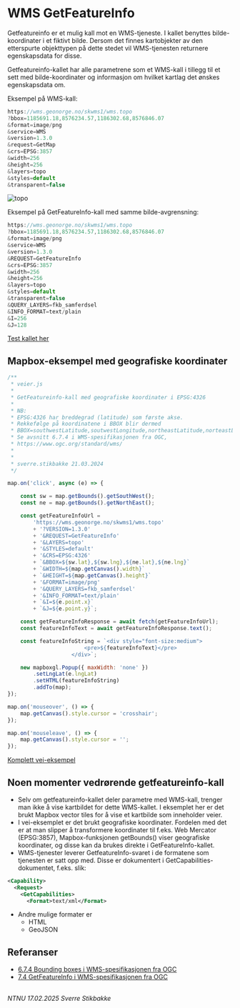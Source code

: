 # WMS GetFeatureInfo

Getfeatureinfo er et mulig kall mot en WMS-tjeneste. I kallet benyttes bilde-koordinater i et fiktivt bilde. Dersom det finnes kartobjekter av den etterspurte objekttypen på dette stedet vil WMS-tjenesten returnere egenskapsdata for disse.

Getfeatureinfo-kallet har alle parametrene som et WMS-kall i tillegg til et sett med bilde-koordinater og informasjon om hvilket kartlag det ønskes egenskapsdata om.

Eksempel på WMS-kall:

```js
https://wms.geonorge.no/skwms1/wms.topo
?bbox=1185691.18,8576234.57,1186302.68,8576846.07
&format=image/png
&service=WMS
&version=1.3.0
&request=GetMap
&crs=EPSG:3857
&width=256
&height=256
&layers=topo
&styles=default
&transparent=false
```

![topo](https://wms.geonorge.no/skwms1/wms.topo?bbox=1185691.1827596538,8576234.573596776,1186302.6789859347,8576846.069823056&format=image/png&service=WMS&version=1.3.0&request=GetMap&crs=EPSG:3857&width=256&height=256&layers=topo&styles=default&transparent=false)


Eksempel på GetFeatureInfo-kall med samme bilde-avgrensning:

```js
https://wms.geonorge.no/skwms1/wms.topo
?bbox=1185691.18,8576234.57,1186302.68,8576846.07
&format=image/png
&service=WMS
&version=1.3.0
&REQUEST=GetFeatureInfo
&crs=EPSG:3857
&width=256
&height=256
&layers=topo
&styles=default
&transparent=false
&QUERY_LAYERS=fkb_samferdsel
&INFO_FORMAT=text/plain
&I=256
&J=128
```

[Test kallet her](https://wms.geonorge.no/skwms1/wms.topo?bbox=1185691.1827596538,8576234.573596776,1186302.6789859347,8576846.069823056&format=image/png&service=WMS&version=1.3.0&request=GetFeatureInfo&crs=EPSG:3857&width=256&height=256&layers=topo&styles=default&transparent=false&QUERY_LAYERS=fkb_samferdsel&INFO_FORMAT=text/plain&I=256&J=128)


## Mapbox-eksempel med geografiske koordinater

```js
/**
 * veier.js
 * 
 * GetFeatureinfo-kall med geografiske koordinater i EPSG:4326
 * 
 * NB: 
 * EPSG:4326 har breddegrad (latitude) som første akse.
 * Rekkefølge på koordinatene i BBOX blir dermed
 * BBOX=southwestLatitude,soutwestLongitude,northeastLatitude,norteastLongitude
 * Se avsnitt 6.7.4 i WMS-spesifikasjonen fra OGC,
 * https://www.ogc.org/standard/wms/
 * 
 * 
 * sverre.stikbakke 21.03.2024
 */

map.on('click', async (e) => {

    const sw = map.getBounds().getSouthWest();
    const ne = map.getBounds().getNorthEast();

    const getFeatureInfoUrl =
        'https://wms.geonorge.no/skwms1/wms.topo'
        + '?VERSION=1.3.0'
        + '&REQUEST=GetFeatureInfo'
        + '&LAYERS=topo'
        + '&STYLES=default'
        + '&CRS=EPSG:4326'
        + `&BBOX=${sw.lat},${sw.lng},${ne.lat},${ne.lng}`
        + `&WIDTH=${map.getCanvas().width}`
        + `&HEIGHT=${map.getCanvas().height}`
        + '&FORMAT=image/png'
        + '&QUERY_LAYERS=fkb_samferdsel'
        + '&INFO_FORMAT=text/plain'
        + `&I=${e.point.x}`
        + `&J=${e.point.y}`;

    const getFeatureInfoResponse = await fetch(getFeatureInfoUrl);
    const featureInfoText = await getFeatureInfoResponse.text();

    const featureInfoString = `<div style="font-size:medium">
                        <pre>${featureInfoText}</pre>
                    </div>`;

    new mapboxgl.Popup({ maxWidth: 'none' })
        .setLngLat(e.lngLat)
        .setHTML(featureInfoString)
        .addTo(map);
});

map.on('mouseover', () => {
    map.getCanvas().style.cursor = 'crosshair';
});

map.on('mouseleave', () => {
    map.getCanvas().style.cursor = '';
});
```

[Komplett vei-eksempel](veier.html)

## Noen momenter vedrørende getfeatureinfo-kall

- Selv om getfeatureinfo-kallet deler parametre med WMS-kall, trenger man ikke å vise kartbildet for dette WMS-kallet. I eksemplet her er det brukt Mapbox vector tiles for  å vise et kartbilde som inneholder veier.
- I vei-eksemplet er det brukt geografiske koordinater. Fordelen med det er at man slipper å transformere koordinater til f.eks. Web Mercator (EPSG:3857), Mapbox-funksjonen getBounds() viser geografiske koordinater, og disse kan da brukes direkte i GetFeatureInfo-kallet.
- WMS-tjenester leverer GetfeatureInfo-svaret i de formatene som tjenesten er satt opp med. Disse er dokumentert i GetCapabilities-dokumentet, f.eks. slik:

```xml
<Capability>
  <Request>
    <GetCapabilities>
      <Format>text/xml</Format>
```

- Andre mulige formater er
    - HTML
    - GeoJSON


## Referanser

- [6.7.4 Bounding boxes i WMS-spesifikasjonen fra OGC](https://www.ogc.org/standard/wms/)
- [7.4 GetFeatureInfo i WMS-spesifikasjonen fra OGC](https://www.ogc.org/standard/wms/)

\
*NTNU 17.02.2025 Sverre Stikbakke*